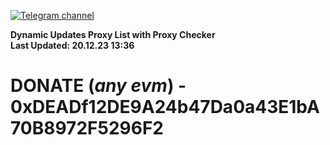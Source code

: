 [![Telegram channel](https://img.shields.io/endpoint?url=https://runkit.io/damiankrawczyk/telegram-badge/branches/master?url=https://t.me/n4z4v0d)](https://t.me/n4z4v0d) 

**Dynamic Updates Proxy List with Proxy Checker**  
**Last Updated: 20.12.23 13:36**

# DONATE (_any evm_) - 0xDEADf12DE9A24b47Da0a43E1bA70B8972F5296F2
